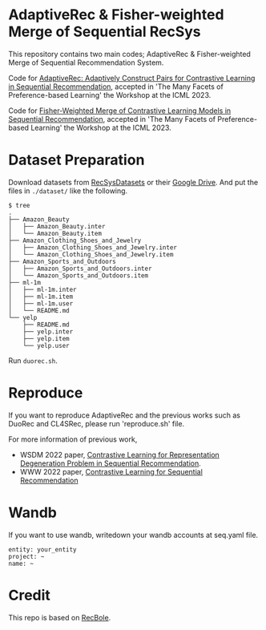 #  AdaptiveRec & Fisher-weighted Merge of Sequential RecSys

This repository contains two main codes; AdaptiveRec & Fisher-weighted Merge of Sequential Recommendation System.  

Code for [AdaptiveRec: Adaptively Construct Pairs for Contrastive Learning in Sequential Recommendation](https://arxiv.org/abs/2307.05469), accepted in 'The Many Facets of Preference-based Learning' the Workshop at the ICML 2023.  

Code for [Fisher-Weighted Merge of Contrastive Learning Models in Sequential Recommendation](https://arxiv.org/abs/2307.05476), accepted in 'The Many Facets of Preference-based Learning' the Workshop at the ICML 2023.  

# Dataset Preparation

Download datasets from [RecSysDatasets](https://github.com/RUCAIBox/RecSysDatasets) or their [Google Drive](https://drive.google.com/drive/folders/1ahiLmzU7cGRPXf5qGMqtAChte2eYp9gI). And put the files in `./dataset/` like the following.

```
$ tree
.
├── Amazon_Beauty
│   ├── Amazon_Beauty.inter
│   └── Amazon_Beauty.item
├── Amazon_Clothing_Shoes_and_Jewelry
│   ├── Amazon_Clothing_Shoes_and_Jewelry.inter
│   └── Amazon_Clothing_Shoes_and_Jewelry.item
├── Amazon_Sports_and_Outdoors
│   ├── Amazon_Sports_and_Outdoors.inter
│   └── Amazon_Sports_and_Outdoors.item
├── ml-1m
│   ├── ml-1m.inter
│   ├── ml-1m.item
│   ├── ml-1m.user
│   └── README.md
└── yelp
    ├── README.md
    ├── yelp.inter
    ├── yelp.item
    └── yelp.user

```

Run `duorec.sh`.

# Reproduce

If you want to reproduce AdaptiveRec and the previous works such as DuoRec and CL4SRec, please run 'reproduce.sh' file.

For more information of previous work, 
- WSDM 2022 paper, [Contrastive Learning for Representation Degeneration Problem in Sequential Recommendation](https://arxiv.org/abs/2110.05730).
- WWW 2022 paper, [Contrastive Learning for Sequential Recommendation](https://arxiv.org/abs/2010.14395)

# Wandb

If you want to use wandb, writedown your wandb accounts at seq.yaml file.
```
entity: your_entity
project: ~
name: ~
```

# Credit
This repo is based on [RecBole](https://github.com/RUCAIBox/RecBole).

